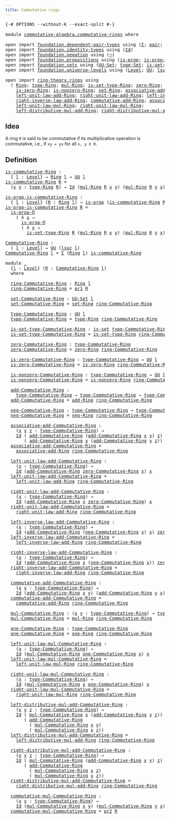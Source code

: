 ```yaml
---
title: Commutative rings
---
```


<pre class="Agda"><a id="43" class="Symbol">{-#</a> <a id="47" class="Keyword">OPTIONS</a> <a id="55" class="Pragma">--without-K</a> <a id="67" class="Pragma">--exact-split</a> <a id="81" class="Symbol">#-}</a>

<a id="86" class="Keyword">module</a> <a id="93" href="commutative-algebra.commutative-rings.html" class="Module">commutative-algebra.commutative-rings</a> <a id="131" class="Keyword">where</a>

<a id="138" class="Keyword">open</a> <a id="143" class="Keyword">import</a> <a id="150" href="foundation.dependent-pair-types.html" class="Module">foundation.dependent-pair-types</a> <a id="182" class="Keyword">using</a> <a id="188" class="Symbol">(</a><a id="189" href="foundation-core.dependent-pair-types.html#502" class="Record">Σ</a><a id="190" class="Symbol">;</a> <a id="192" href="foundation-core.dependent-pair-types.html#575" class="InductiveConstructor">pair</a><a id="196" class="Symbol">;</a> <a id="198" href="foundation-core.dependent-pair-types.html#592" class="Field">pr1</a><a id="201" class="Symbol">;</a> <a id="203" href="foundation-core.dependent-pair-types.html#604" class="Field">pr2</a><a id="206" class="Symbol">)</a>
<a id="208" class="Keyword">open</a> <a id="213" class="Keyword">import</a> <a id="220" href="foundation.identity-types.html" class="Module">foundation.identity-types</a> <a id="246" class="Keyword">using</a> <a id="252" class="Symbol">(</a><a id="253" href="foundation-core.identity-types.html#641" class="Datatype">Id</a><a id="255" class="Symbol">)</a>
<a id="257" class="Keyword">open</a> <a id="262" class="Keyword">import</a> <a id="269" href="foundation.negation.html" class="Module">foundation.negation</a> <a id="289" class="Keyword">using</a> <a id="295" class="Symbol">(</a><a id="296" href="foundation-core.negation.html#452" class="Function">¬</a><a id="297" class="Symbol">)</a>
<a id="299" class="Keyword">open</a> <a id="304" class="Keyword">import</a> <a id="311" href="foundation.propositions.html" class="Module">foundation.propositions</a> <a id="335" class="Keyword">using</a> <a id="341" class="Symbol">(</a><a id="342" href="foundation-core.propositions.html#1295" class="Function">is-prop</a><a id="349" class="Symbol">;</a> <a id="351" href="foundation-core.propositions.html#6147" class="Function">is-prop-Π</a><a id="360" class="Symbol">)</a>
<a id="362" class="Keyword">open</a> <a id="367" class="Keyword">import</a> <a id="374" href="foundation.sets.html" class="Module">foundation.sets</a> <a id="390" class="Keyword">using</a> <a id="396" class="Symbol">(</a><a id="397" href="foundation-core.sets.html#1177" class="Function">UU-Set</a><a id="403" class="Symbol">;</a> <a id="405" href="foundation-core.sets.html#1291" class="Function">type-Set</a><a id="413" class="Symbol">;</a> <a id="415" href="foundation-core.sets.html#1099" class="Function">is-set</a><a id="421" class="Symbol">;</a> <a id="423" href="foundation-core.sets.html#1342" class="Function">is-set-type-Set</a><a id="438" class="Symbol">)</a>
<a id="440" class="Keyword">open</a> <a id="445" class="Keyword">import</a> <a id="452" href="foundation.universe-levels.html" class="Module">foundation.universe-levels</a> <a id="479" class="Keyword">using</a> <a id="485" class="Symbol">(</a><a id="486" href="Agda.Primitive.html#597" class="Postulate">Level</a><a id="491" class="Symbol">;</a> <a id="493" href="foundation-core.universe-levels.html#222" class="Primitive">UU</a><a id="495" class="Symbol">;</a> <a id="497" href="Agda.Primitive.html#780" class="Primitive">lsuc</a><a id="501" class="Symbol">)</a>

<a id="504" class="Keyword">open</a> <a id="509" class="Keyword">import</a> <a id="516" href="ring-theory.rings.html" class="Module">ring-theory.rings</a> <a id="534" class="Keyword">using</a>
  <a id="542" class="Symbol">(</a> <a id="544" href="ring-theory.rings.html#2551" class="Function">Ring</a><a id="548" class="Symbol">;</a> <a id="550" href="ring-theory.rings.html#2808" class="Function">type-Ring</a><a id="559" class="Symbol">;</a> <a id="561" href="ring-theory.rings.html#6590" class="Function">mul-Ring</a><a id="569" class="Symbol">;</a> <a id="571" href="ring-theory.rings.html#2858" class="Function">is-set-type-Ring</a><a id="587" class="Symbol">;</a> <a id="589" href="ring-theory.rings.html#5170" class="Function">zero-Ring</a><a id="598" class="Symbol">;</a> <a id="600" href="ring-theory.rings.html#3153" class="Function">add-Ring</a><a id="608" class="Symbol">;</a> <a id="610" href="ring-theory.rings.html#5990" class="Function">neg-Ring</a><a id="618" class="Symbol">;</a>
    <a id="624" href="ring-theory.rings.html#5231" class="Function">is-zero-Ring</a><a id="636" class="Symbol">;</a> <a id="638" href="ring-theory.rings.html#5302" class="Function">is-nonzero-Ring</a><a id="653" class="Symbol">;</a> <a id="655" href="ring-theory.rings.html#2757" class="Function">set-Ring</a><a id="663" class="Symbol">;</a> <a id="665" href="ring-theory.rings.html#3474" class="Function">associative-add-Ring</a><a id="685" class="Symbol">;</a>
    <a id="691" href="ring-theory.rings.html#5487" class="Function">left-unit-law-add-Ring</a><a id="713" class="Symbol">;</a> <a id="715" href="ring-theory.rings.html#5625" class="Function">right-unit-law-add-Ring</a><a id="738" class="Symbol">;</a> <a id="740" href="ring-theory.rings.html#6062" class="Function">left-inverse-law-add-Ring</a><a id="765" class="Symbol">;</a>
    <a id="771" href="ring-theory.rings.html#6228" class="Function">right-inverse-law-add-Ring</a><a id="797" class="Symbol">;</a> <a id="799" href="ring-theory.rings.html#3873" class="Function">commutative-add-Ring</a><a id="819" class="Symbol">;</a> <a id="821" href="ring-theory.rings.html#6931" class="Function">associative-mul-Ring</a><a id="841" class="Symbol">;</a>
    <a id="847" href="ring-theory.rings.html#8096" class="Function">left-unit-law-mul-Ring</a><a id="869" class="Symbol">;</a> <a id="871" href="ring-theory.rings.html#8252" class="Function">right-unit-law-mul-Ring</a><a id="894" class="Symbol">;</a>
    <a id="900" href="ring-theory.rings.html#7263" class="Function">left-distributive-mul-add-Ring</a><a id="930" class="Symbol">;</a> <a id="932" href="ring-theory.rings.html#7470" class="Function">right-distributive-mul-add-Ring</a><a id="963" class="Symbol">;</a> <a id="965" href="ring-theory.rings.html#8018" class="Function">one-Ring</a><a id="973" class="Symbol">)</a>
</pre>
## Idea

A ring `R` is said to be commutative if its multiplicative operation is commutative, i.e., if `xy = yx` for all `x, y ∈ R`.

## Definition

<pre class="Agda"><a id="is-commutative-Ring"></a><a id="1137" href="commutative-algebra.commutative-rings.html#1137" class="Function">is-commutative-Ring</a> <a id="1157" class="Symbol">:</a>
  <a id="1161" class="Symbol">{</a> <a id="1163" href="commutative-algebra.commutative-rings.html#1163" class="Bound">l</a> <a id="1165" class="Symbol">:</a> <a id="1167" href="Agda.Primitive.html#597" class="Postulate">Level</a><a id="1172" class="Symbol">}</a> <a id="1174" class="Symbol">→</a> <a id="1176" href="ring-theory.rings.html#2551" class="Function">Ring</a> <a id="1181" href="commutative-algebra.commutative-rings.html#1163" class="Bound">l</a> <a id="1183" class="Symbol">→</a> <a id="1185" href="foundation-core.universe-levels.html#222" class="Primitive">UU</a> <a id="1188" href="commutative-algebra.commutative-rings.html#1163" class="Bound">l</a>
<a id="1190" href="commutative-algebra.commutative-rings.html#1137" class="Function">is-commutative-Ring</a> <a id="1210" href="commutative-algebra.commutative-rings.html#1210" class="Bound">R</a> <a id="1212" class="Symbol">=</a>
  <a id="1216" class="Symbol">(</a><a id="1217" href="commutative-algebra.commutative-rings.html#1217" class="Bound">x</a> <a id="1219" href="commutative-algebra.commutative-rings.html#1219" class="Bound">y</a> <a id="1221" class="Symbol">:</a> <a id="1223" href="ring-theory.rings.html#2808" class="Function">type-Ring</a> <a id="1233" href="commutative-algebra.commutative-rings.html#1210" class="Bound">R</a><a id="1234" class="Symbol">)</a> <a id="1236" class="Symbol">→</a> <a id="1238" href="foundation-core.identity-types.html#641" class="Datatype">Id</a> <a id="1241" class="Symbol">(</a><a id="1242" href="ring-theory.rings.html#6590" class="Function">mul-Ring</a> <a id="1251" href="commutative-algebra.commutative-rings.html#1210" class="Bound">R</a> <a id="1253" href="commutative-algebra.commutative-rings.html#1217" class="Bound">x</a> <a id="1255" href="commutative-algebra.commutative-rings.html#1219" class="Bound">y</a><a id="1256" class="Symbol">)</a> <a id="1258" class="Symbol">(</a><a id="1259" href="ring-theory.rings.html#6590" class="Function">mul-Ring</a> <a id="1268" href="commutative-algebra.commutative-rings.html#1210" class="Bound">R</a> <a id="1270" href="commutative-algebra.commutative-rings.html#1219" class="Bound">y</a> <a id="1272" href="commutative-algebra.commutative-rings.html#1217" class="Bound">x</a><a id="1273" class="Symbol">)</a>

<a id="is-prop-is-commutative-Ring"></a><a id="1276" href="commutative-algebra.commutative-rings.html#1276" class="Function">is-prop-is-commutative-Ring</a> <a id="1304" class="Symbol">:</a>
  <a id="1308" class="Symbol">{</a> <a id="1310" href="commutative-algebra.commutative-rings.html#1310" class="Bound">l</a> <a id="1312" class="Symbol">:</a> <a id="1314" href="Agda.Primitive.html#597" class="Postulate">Level</a><a id="1319" class="Symbol">}</a> <a id="1321" class="Symbol">(</a><a id="1322" href="commutative-algebra.commutative-rings.html#1322" class="Bound">R</a> <a id="1324" class="Symbol">:</a> <a id="1326" href="ring-theory.rings.html#2551" class="Function">Ring</a> <a id="1331" href="commutative-algebra.commutative-rings.html#1310" class="Bound">l</a><a id="1332" class="Symbol">)</a> <a id="1334" class="Symbol">→</a> <a id="1336" href="foundation-core.propositions.html#1295" class="Function">is-prop</a> <a id="1344" class="Symbol">(</a><a id="1345" href="commutative-algebra.commutative-rings.html#1137" class="Function">is-commutative-Ring</a> <a id="1365" href="commutative-algebra.commutative-rings.html#1322" class="Bound">R</a><a id="1366" class="Symbol">)</a>
<a id="1368" href="commutative-algebra.commutative-rings.html#1276" class="Function">is-prop-is-commutative-Ring</a> <a id="1396" href="commutative-algebra.commutative-rings.html#1396" class="Bound">R</a> <a id="1398" class="Symbol">=</a>
  <a id="1402" href="foundation-core.propositions.html#6147" class="Function">is-prop-Π</a>
    <a id="1416" class="Symbol">(</a> <a id="1418" class="Symbol">λ</a> <a id="1420" href="commutative-algebra.commutative-rings.html#1420" class="Bound">x</a> <a id="1422" class="Symbol">→</a>
      <a id="1430" href="foundation-core.propositions.html#6147" class="Function">is-prop-Π</a>
      <a id="1446" class="Symbol">(</a> <a id="1448" class="Symbol">λ</a> <a id="1450" href="commutative-algebra.commutative-rings.html#1450" class="Bound">y</a> <a id="1452" class="Symbol">→</a>
        <a id="1462" href="ring-theory.rings.html#2858" class="Function">is-set-type-Ring</a> <a id="1479" href="commutative-algebra.commutative-rings.html#1396" class="Bound">R</a> <a id="1481" class="Symbol">(</a><a id="1482" href="ring-theory.rings.html#6590" class="Function">mul-Ring</a> <a id="1491" href="commutative-algebra.commutative-rings.html#1396" class="Bound">R</a> <a id="1493" href="commutative-algebra.commutative-rings.html#1420" class="Bound">x</a> <a id="1495" href="commutative-algebra.commutative-rings.html#1450" class="Bound">y</a><a id="1496" class="Symbol">)</a> <a id="1498" class="Symbol">(</a><a id="1499" href="ring-theory.rings.html#6590" class="Function">mul-Ring</a> <a id="1508" href="commutative-algebra.commutative-rings.html#1396" class="Bound">R</a> <a id="1510" href="commutative-algebra.commutative-rings.html#1450" class="Bound">y</a> <a id="1512" href="commutative-algebra.commutative-rings.html#1420" class="Bound">x</a><a id="1513" class="Symbol">)))</a>

<a id="Commutative-Ring"></a><a id="1518" href="commutative-algebra.commutative-rings.html#1518" class="Function">Commutative-Ring</a> <a id="1535" class="Symbol">:</a>
  <a id="1539" class="Symbol">(</a> <a id="1541" href="commutative-algebra.commutative-rings.html#1541" class="Bound">l</a> <a id="1543" class="Symbol">:</a> <a id="1545" href="Agda.Primitive.html#597" class="Postulate">Level</a><a id="1550" class="Symbol">)</a> <a id="1552" class="Symbol">→</a> <a id="1554" href="foundation-core.universe-levels.html#222" class="Primitive">UU</a> <a id="1557" class="Symbol">(</a><a id="1558" href="Agda.Primitive.html#780" class="Primitive">lsuc</a> <a id="1563" href="commutative-algebra.commutative-rings.html#1541" class="Bound">l</a><a id="1564" class="Symbol">)</a>
<a id="1566" href="commutative-algebra.commutative-rings.html#1518" class="Function">Commutative-Ring</a> <a id="1583" href="commutative-algebra.commutative-rings.html#1583" class="Bound">l</a> <a id="1585" class="Symbol">=</a> <a id="1587" href="foundation-core.dependent-pair-types.html#502" class="Record">Σ</a> <a id="1589" class="Symbol">(</a><a id="1590" href="ring-theory.rings.html#2551" class="Function">Ring</a> <a id="1595" href="commutative-algebra.commutative-rings.html#1583" class="Bound">l</a><a id="1596" class="Symbol">)</a> <a id="1598" href="commutative-algebra.commutative-rings.html#1137" class="Function">is-commutative-Ring</a>

<a id="1619" class="Keyword">module</a> <a id="1626" href="commutative-algebra.commutative-rings.html#1626" class="Module">_</a>
  <a id="1630" class="Symbol">{</a><a id="1631" href="commutative-algebra.commutative-rings.html#1631" class="Bound">l</a> <a id="1633" class="Symbol">:</a> <a id="1635" href="Agda.Primitive.html#597" class="Postulate">Level</a><a id="1640" class="Symbol">}</a> <a id="1642" class="Symbol">(</a><a id="1643" href="commutative-algebra.commutative-rings.html#1643" class="Bound">R</a> <a id="1645" class="Symbol">:</a> <a id="1647" href="commutative-algebra.commutative-rings.html#1518" class="Function">Commutative-Ring</a> <a id="1664" href="commutative-algebra.commutative-rings.html#1631" class="Bound">l</a><a id="1665" class="Symbol">)</a>
  <a id="1669" class="Keyword">where</a>
  
  <a id="1680" href="commutative-algebra.commutative-rings.html#1680" class="Function">ring-Commutative-Ring</a> <a id="1702" class="Symbol">:</a> <a id="1704" href="ring-theory.rings.html#2551" class="Function">Ring</a> <a id="1709" href="commutative-algebra.commutative-rings.html#1631" class="Bound">l</a>
  <a id="1713" href="commutative-algebra.commutative-rings.html#1680" class="Function">ring-Commutative-Ring</a> <a id="1735" class="Symbol">=</a> <a id="1737" href="foundation-core.dependent-pair-types.html#592" class="Field">pr1</a> <a id="1741" href="commutative-algebra.commutative-rings.html#1643" class="Bound">R</a>

  <a id="1746" href="commutative-algebra.commutative-rings.html#1746" class="Function">set-Commutative-Ring</a> <a id="1767" class="Symbol">:</a> <a id="1769" href="foundation-core.sets.html#1177" class="Function">UU-Set</a> <a id="1776" href="commutative-algebra.commutative-rings.html#1631" class="Bound">l</a>
  <a id="1780" href="commutative-algebra.commutative-rings.html#1746" class="Function">set-Commutative-Ring</a> <a id="1801" class="Symbol">=</a> <a id="1803" href="ring-theory.rings.html#2757" class="Function">set-Ring</a> <a id="1812" href="commutative-algebra.commutative-rings.html#1680" class="Function">ring-Commutative-Ring</a>

  <a id="1837" href="commutative-algebra.commutative-rings.html#1837" class="Function">type-Commutative-Ring</a> <a id="1859" class="Symbol">:</a> <a id="1861" href="foundation-core.universe-levels.html#222" class="Primitive">UU</a> <a id="1864" href="commutative-algebra.commutative-rings.html#1631" class="Bound">l</a>
  <a id="1868" href="commutative-algebra.commutative-rings.html#1837" class="Function">type-Commutative-Ring</a> <a id="1890" class="Symbol">=</a> <a id="1892" href="ring-theory.rings.html#2808" class="Function">type-Ring</a> <a id="1902" href="commutative-algebra.commutative-rings.html#1680" class="Function">ring-Commutative-Ring</a>

  <a id="1927" href="commutative-algebra.commutative-rings.html#1927" class="Function">is-set-type-Commutative-Ring</a> <a id="1956" class="Symbol">:</a> <a id="1958" href="foundation-core.sets.html#1099" class="Function">is-set</a> <a id="1965" href="commutative-algebra.commutative-rings.html#1837" class="Function">type-Commutative-Ring</a>
  <a id="1989" href="commutative-algebra.commutative-rings.html#1927" class="Function">is-set-type-Commutative-Ring</a> <a id="2018" class="Symbol">=</a> <a id="2020" href="ring-theory.rings.html#2858" class="Function">is-set-type-Ring</a> <a id="2037" href="commutative-algebra.commutative-rings.html#1680" class="Function">ring-Commutative-Ring</a>

  <a id="2062" href="commutative-algebra.commutative-rings.html#2062" class="Function">zero-Commutative-Ring</a> <a id="2084" class="Symbol">:</a> <a id="2086" href="commutative-algebra.commutative-rings.html#1837" class="Function">type-Commutative-Ring</a>
  <a id="2110" href="commutative-algebra.commutative-rings.html#2062" class="Function">zero-Commutative-Ring</a> <a id="2132" class="Symbol">=</a> <a id="2134" href="ring-theory.rings.html#5170" class="Function">zero-Ring</a> <a id="2144" href="commutative-algebra.commutative-rings.html#1680" class="Function">ring-Commutative-Ring</a>

  <a id="2169" href="commutative-algebra.commutative-rings.html#2169" class="Function">is-zero-Commutative-Ring</a> <a id="2194" class="Symbol">:</a> <a id="2196" href="commutative-algebra.commutative-rings.html#1837" class="Function">type-Commutative-Ring</a> <a id="2218" class="Symbol">→</a> <a id="2220" href="foundation-core.universe-levels.html#222" class="Primitive">UU</a> <a id="2223" href="commutative-algebra.commutative-rings.html#1631" class="Bound">l</a>
  <a id="2227" href="commutative-algebra.commutative-rings.html#2169" class="Function">is-zero-Commutative-Ring</a> <a id="2252" class="Symbol">=</a> <a id="2254" href="ring-theory.rings.html#5231" class="Function">is-zero-Ring</a> <a id="2267" href="commutative-algebra.commutative-rings.html#1680" class="Function">ring-Commutative-Ring</a>

  <a id="2292" href="commutative-algebra.commutative-rings.html#2292" class="Function">is-nonzero-Commutative-Ring</a> <a id="2320" class="Symbol">:</a> <a id="2322" href="commutative-algebra.commutative-rings.html#1837" class="Function">type-Commutative-Ring</a> <a id="2344" class="Symbol">→</a> <a id="2346" href="foundation-core.universe-levels.html#222" class="Primitive">UU</a> <a id="2349" href="commutative-algebra.commutative-rings.html#1631" class="Bound">l</a>
  <a id="2353" href="commutative-algebra.commutative-rings.html#2292" class="Function">is-nonzero-Commutative-Ring</a> <a id="2381" class="Symbol">=</a> <a id="2383" href="ring-theory.rings.html#5302" class="Function">is-nonzero-Ring</a> <a id="2399" href="commutative-algebra.commutative-rings.html#1680" class="Function">ring-Commutative-Ring</a>

  <a id="2424" href="commutative-algebra.commutative-rings.html#2424" class="Function">add-Commutative-Ring</a> <a id="2445" class="Symbol">:</a>
    <a id="2451" href="commutative-algebra.commutative-rings.html#1837" class="Function">type-Commutative-Ring</a> <a id="2473" class="Symbol">→</a> <a id="2475" href="commutative-algebra.commutative-rings.html#1837" class="Function">type-Commutative-Ring</a> <a id="2497" class="Symbol">→</a> <a id="2499" href="commutative-algebra.commutative-rings.html#1837" class="Function">type-Commutative-Ring</a>
  <a id="2523" href="commutative-algebra.commutative-rings.html#2424" class="Function">add-Commutative-Ring</a> <a id="2544" class="Symbol">=</a> <a id="2546" href="ring-theory.rings.html#3153" class="Function">add-Ring</a> <a id="2555" href="commutative-algebra.commutative-rings.html#1680" class="Function">ring-Commutative-Ring</a>

  <a id="2580" href="commutative-algebra.commutative-rings.html#2580" class="Function">neg-Commutative-Ring</a> <a id="2601" class="Symbol">:</a> <a id="2603" href="commutative-algebra.commutative-rings.html#1837" class="Function">type-Commutative-Ring</a> <a id="2625" class="Symbol">→</a> <a id="2627" href="commutative-algebra.commutative-rings.html#1837" class="Function">type-Commutative-Ring</a>
  <a id="2651" href="commutative-algebra.commutative-rings.html#2580" class="Function">neg-Commutative-Ring</a> <a id="2672" class="Symbol">=</a> <a id="2674" href="ring-theory.rings.html#5990" class="Function">neg-Ring</a> <a id="2683" href="commutative-algebra.commutative-rings.html#1680" class="Function">ring-Commutative-Ring</a>

  <a id="2708" href="commutative-algebra.commutative-rings.html#2708" class="Function">associative-add-Commutative-Ring</a> <a id="2741" class="Symbol">:</a>
    <a id="2747" class="Symbol">(</a><a id="2748" href="commutative-algebra.commutative-rings.html#2748" class="Bound">x</a> <a id="2750" href="commutative-algebra.commutative-rings.html#2750" class="Bound">y</a> <a id="2752" href="commutative-algebra.commutative-rings.html#2752" class="Bound">z</a> <a id="2754" class="Symbol">:</a> <a id="2756" href="commutative-algebra.commutative-rings.html#1837" class="Function">type-Commutative-Ring</a><a id="2777" class="Symbol">)</a> <a id="2779" class="Symbol">→</a>
    <a id="2785" href="foundation-core.identity-types.html#641" class="Datatype">Id</a> <a id="2788" class="Symbol">(</a> <a id="2790" href="commutative-algebra.commutative-rings.html#2424" class="Function">add-Commutative-Ring</a> <a id="2811" class="Symbol">(</a><a id="2812" href="commutative-algebra.commutative-rings.html#2424" class="Function">add-Commutative-Ring</a> <a id="2833" href="commutative-algebra.commutative-rings.html#2748" class="Bound">x</a> <a id="2835" href="commutative-algebra.commutative-rings.html#2750" class="Bound">y</a><a id="2836" class="Symbol">)</a> <a id="2838" href="commutative-algebra.commutative-rings.html#2752" class="Bound">z</a><a id="2839" class="Symbol">)</a>
       <a id="2848" class="Symbol">(</a> <a id="2850" href="commutative-algebra.commutative-rings.html#2424" class="Function">add-Commutative-Ring</a> <a id="2871" href="commutative-algebra.commutative-rings.html#2748" class="Bound">x</a> <a id="2873" class="Symbol">(</a><a id="2874" href="commutative-algebra.commutative-rings.html#2424" class="Function">add-Commutative-Ring</a> <a id="2895" href="commutative-algebra.commutative-rings.html#2750" class="Bound">y</a> <a id="2897" href="commutative-algebra.commutative-rings.html#2752" class="Bound">z</a><a id="2898" class="Symbol">))</a>
  <a id="2903" href="commutative-algebra.commutative-rings.html#2708" class="Function">associative-add-Commutative-Ring</a> <a id="2936" class="Symbol">=</a>
    <a id="2942" href="ring-theory.rings.html#3474" class="Function">associative-add-Ring</a> <a id="2963" href="commutative-algebra.commutative-rings.html#1680" class="Function">ring-Commutative-Ring</a>

  <a id="2988" href="commutative-algebra.commutative-rings.html#2988" class="Function">left-unit-law-add-Commutative-Ring</a> <a id="3023" class="Symbol">:</a>
    <a id="3029" class="Symbol">(</a><a id="3030" href="commutative-algebra.commutative-rings.html#3030" class="Bound">x</a> <a id="3032" class="Symbol">:</a> <a id="3034" href="commutative-algebra.commutative-rings.html#1837" class="Function">type-Commutative-Ring</a><a id="3055" class="Symbol">)</a> <a id="3057" class="Symbol">→</a>
    <a id="3063" href="foundation-core.identity-types.html#641" class="Datatype">Id</a> <a id="3066" class="Symbol">(</a><a id="3067" href="commutative-algebra.commutative-rings.html#2424" class="Function">add-Commutative-Ring</a> <a id="3088" href="commutative-algebra.commutative-rings.html#2062" class="Function">zero-Commutative-Ring</a> <a id="3110" href="commutative-algebra.commutative-rings.html#3030" class="Bound">x</a><a id="3111" class="Symbol">)</a> <a id="3113" href="commutative-algebra.commutative-rings.html#3030" class="Bound">x</a>
  <a id="3117" href="commutative-algebra.commutative-rings.html#2988" class="Function">left-unit-law-add-Commutative-Ring</a> <a id="3152" class="Symbol">=</a>
    <a id="3158" href="ring-theory.rings.html#5487" class="Function">left-unit-law-add-Ring</a> <a id="3181" href="commutative-algebra.commutative-rings.html#1680" class="Function">ring-Commutative-Ring</a>

  <a id="3206" href="commutative-algebra.commutative-rings.html#3206" class="Function">right-unit-law-add-Commutative-Ring</a> <a id="3242" class="Symbol">:</a>
    <a id="3248" class="Symbol">(</a><a id="3249" href="commutative-algebra.commutative-rings.html#3249" class="Bound">x</a> <a id="3251" class="Symbol">:</a> <a id="3253" href="commutative-algebra.commutative-rings.html#1837" class="Function">type-Commutative-Ring</a><a id="3274" class="Symbol">)</a> <a id="3276" class="Symbol">→</a>
    <a id="3282" href="foundation-core.identity-types.html#641" class="Datatype">Id</a> <a id="3285" class="Symbol">(</a><a id="3286" href="commutative-algebra.commutative-rings.html#2424" class="Function">add-Commutative-Ring</a> <a id="3307" href="commutative-algebra.commutative-rings.html#3249" class="Bound">x</a> <a id="3309" href="commutative-algebra.commutative-rings.html#2062" class="Function">zero-Commutative-Ring</a><a id="3330" class="Symbol">)</a> <a id="3332" href="commutative-algebra.commutative-rings.html#3249" class="Bound">x</a>
  <a id="3336" href="commutative-algebra.commutative-rings.html#3206" class="Function">right-unit-law-add-Commutative-Ring</a> <a id="3372" class="Symbol">=</a>
    <a id="3378" href="ring-theory.rings.html#5625" class="Function">right-unit-law-add-Ring</a> <a id="3402" href="commutative-algebra.commutative-rings.html#1680" class="Function">ring-Commutative-Ring</a>

  <a id="3427" href="commutative-algebra.commutative-rings.html#3427" class="Function">left-inverse-law-add-Commutative-Ring</a> <a id="3465" class="Symbol">:</a>
    <a id="3471" class="Symbol">(</a><a id="3472" href="commutative-algebra.commutative-rings.html#3472" class="Bound">x</a> <a id="3474" class="Symbol">:</a> <a id="3476" href="commutative-algebra.commutative-rings.html#1837" class="Function">type-Commutative-Ring</a><a id="3497" class="Symbol">)</a> <a id="3499" class="Symbol">→</a>
    <a id="3505" href="foundation-core.identity-types.html#641" class="Datatype">Id</a> <a id="3508" class="Symbol">(</a><a id="3509" href="commutative-algebra.commutative-rings.html#2424" class="Function">add-Commutative-Ring</a> <a id="3530" class="Symbol">(</a><a id="3531" href="commutative-algebra.commutative-rings.html#2580" class="Function">neg-Commutative-Ring</a> <a id="3552" href="commutative-algebra.commutative-rings.html#3472" class="Bound">x</a><a id="3553" class="Symbol">)</a> <a id="3555" href="commutative-algebra.commutative-rings.html#3472" class="Bound">x</a><a id="3556" class="Symbol">)</a> <a id="3558" href="commutative-algebra.commutative-rings.html#2062" class="Function">zero-Commutative-Ring</a>
  <a id="3582" href="commutative-algebra.commutative-rings.html#3427" class="Function">left-inverse-law-add-Commutative-Ring</a> <a id="3620" class="Symbol">=</a>
    <a id="3626" href="ring-theory.rings.html#6062" class="Function">left-inverse-law-add-Ring</a> <a id="3652" href="commutative-algebra.commutative-rings.html#1680" class="Function">ring-Commutative-Ring</a>

  <a id="3677" href="commutative-algebra.commutative-rings.html#3677" class="Function">right-inverse-law-add-Commutative-Ring</a> <a id="3716" class="Symbol">:</a>
    <a id="3722" class="Symbol">(</a><a id="3723" href="commutative-algebra.commutative-rings.html#3723" class="Bound">x</a> <a id="3725" class="Symbol">:</a> <a id="3727" href="commutative-algebra.commutative-rings.html#1837" class="Function">type-Commutative-Ring</a><a id="3748" class="Symbol">)</a> <a id="3750" class="Symbol">→</a>
    <a id="3756" href="foundation-core.identity-types.html#641" class="Datatype">Id</a> <a id="3759" class="Symbol">(</a><a id="3760" href="commutative-algebra.commutative-rings.html#2424" class="Function">add-Commutative-Ring</a> <a id="3781" href="commutative-algebra.commutative-rings.html#3723" class="Bound">x</a> <a id="3783" class="Symbol">(</a><a id="3784" href="commutative-algebra.commutative-rings.html#2580" class="Function">neg-Commutative-Ring</a> <a id="3805" href="commutative-algebra.commutative-rings.html#3723" class="Bound">x</a><a id="3806" class="Symbol">))</a> <a id="3809" href="commutative-algebra.commutative-rings.html#2062" class="Function">zero-Commutative-Ring</a>
  <a id="3833" href="commutative-algebra.commutative-rings.html#3677" class="Function">right-inverse-law-add-Commutative-Ring</a> <a id="3872" class="Symbol">=</a>
    <a id="3878" href="ring-theory.rings.html#6228" class="Function">right-inverse-law-add-Ring</a> <a id="3905" href="commutative-algebra.commutative-rings.html#1680" class="Function">ring-Commutative-Ring</a>

  <a id="3930" href="commutative-algebra.commutative-rings.html#3930" class="Function">commutative-add-Commutative-Ring</a> <a id="3963" class="Symbol">:</a>
    <a id="3969" class="Symbol">(</a><a id="3970" href="commutative-algebra.commutative-rings.html#3970" class="Bound">x</a> <a id="3972" href="commutative-algebra.commutative-rings.html#3972" class="Bound">y</a> <a id="3974" class="Symbol">:</a> <a id="3976" href="commutative-algebra.commutative-rings.html#1837" class="Function">type-Commutative-Ring</a><a id="3997" class="Symbol">)</a> <a id="3999" class="Symbol">→</a>
    <a id="4005" href="foundation-core.identity-types.html#641" class="Datatype">Id</a> <a id="4008" class="Symbol">(</a><a id="4009" href="commutative-algebra.commutative-rings.html#2424" class="Function">add-Commutative-Ring</a> <a id="4030" href="commutative-algebra.commutative-rings.html#3970" class="Bound">x</a> <a id="4032" href="commutative-algebra.commutative-rings.html#3972" class="Bound">y</a><a id="4033" class="Symbol">)</a> <a id="4035" class="Symbol">(</a><a id="4036" href="commutative-algebra.commutative-rings.html#2424" class="Function">add-Commutative-Ring</a> <a id="4057" href="commutative-algebra.commutative-rings.html#3972" class="Bound">y</a> <a id="4059" href="commutative-algebra.commutative-rings.html#3970" class="Bound">x</a><a id="4060" class="Symbol">)</a>
  <a id="4064" href="commutative-algebra.commutative-rings.html#3930" class="Function">commutative-add-Commutative-Ring</a> <a id="4097" class="Symbol">=</a>
    <a id="4103" href="ring-theory.rings.html#3873" class="Function">commutative-add-Ring</a> <a id="4124" href="commutative-algebra.commutative-rings.html#1680" class="Function">ring-Commutative-Ring</a>

  <a id="4149" href="commutative-algebra.commutative-rings.html#4149" class="Function">mul-Commutative-Ring</a> <a id="4170" class="Symbol">:</a> <a id="4172" class="Symbol">(</a><a id="4173" href="commutative-algebra.commutative-rings.html#4173" class="Bound">x</a> <a id="4175" href="commutative-algebra.commutative-rings.html#4175" class="Bound">y</a> <a id="4177" class="Symbol">:</a> <a id="4179" href="commutative-algebra.commutative-rings.html#1837" class="Function">type-Commutative-Ring</a><a id="4200" class="Symbol">)</a> <a id="4202" class="Symbol">→</a> <a id="4204" href="commutative-algebra.commutative-rings.html#1837" class="Function">type-Commutative-Ring</a>
  <a id="4228" href="commutative-algebra.commutative-rings.html#4149" class="Function">mul-Commutative-Ring</a> <a id="4249" class="Symbol">=</a> <a id="4251" href="ring-theory.rings.html#6590" class="Function">mul-Ring</a> <a id="4260" href="commutative-algebra.commutative-rings.html#1680" class="Function">ring-Commutative-Ring</a>

  <a id="4285" href="commutative-algebra.commutative-rings.html#4285" class="Function">one-Commutative-Ring</a> <a id="4306" class="Symbol">:</a> <a id="4308" href="commutative-algebra.commutative-rings.html#1837" class="Function">type-Commutative-Ring</a>
  <a id="4332" href="commutative-algebra.commutative-rings.html#4285" class="Function">one-Commutative-Ring</a> <a id="4353" class="Symbol">=</a> <a id="4355" href="ring-theory.rings.html#8018" class="Function">one-Ring</a> <a id="4364" href="commutative-algebra.commutative-rings.html#1680" class="Function">ring-Commutative-Ring</a>

  <a id="4389" href="commutative-algebra.commutative-rings.html#4389" class="Function">left-unit-law-mul-Commutative-Ring</a> <a id="4424" class="Symbol">:</a>
    <a id="4430" class="Symbol">(</a><a id="4431" href="commutative-algebra.commutative-rings.html#4431" class="Bound">x</a> <a id="4433" class="Symbol">:</a> <a id="4435" href="commutative-algebra.commutative-rings.html#1837" class="Function">type-Commutative-Ring</a><a id="4456" class="Symbol">)</a> <a id="4458" class="Symbol">→</a>
    <a id="4464" href="foundation-core.identity-types.html#641" class="Datatype">Id</a> <a id="4467" class="Symbol">(</a><a id="4468" href="commutative-algebra.commutative-rings.html#4149" class="Function">mul-Commutative-Ring</a> <a id="4489" href="commutative-algebra.commutative-rings.html#4285" class="Function">one-Commutative-Ring</a> <a id="4510" href="commutative-algebra.commutative-rings.html#4431" class="Bound">x</a><a id="4511" class="Symbol">)</a> <a id="4513" href="commutative-algebra.commutative-rings.html#4431" class="Bound">x</a>
  <a id="4517" href="commutative-algebra.commutative-rings.html#4389" class="Function">left-unit-law-mul-Commutative-Ring</a> <a id="4552" class="Symbol">=</a>
    <a id="4558" href="ring-theory.rings.html#8096" class="Function">left-unit-law-mul-Ring</a> <a id="4581" href="commutative-algebra.commutative-rings.html#1680" class="Function">ring-Commutative-Ring</a>

  <a id="4606" href="commutative-algebra.commutative-rings.html#4606" class="Function">right-unit-law-mul-Commutative-Ring</a> <a id="4642" class="Symbol">:</a>
    <a id="4648" class="Symbol">(</a><a id="4649" href="commutative-algebra.commutative-rings.html#4649" class="Bound">x</a> <a id="4651" class="Symbol">:</a> <a id="4653" href="commutative-algebra.commutative-rings.html#1837" class="Function">type-Commutative-Ring</a><a id="4674" class="Symbol">)</a> <a id="4676" class="Symbol">→</a>
    <a id="4682" href="foundation-core.identity-types.html#641" class="Datatype">Id</a> <a id="4685" class="Symbol">(</a><a id="4686" href="commutative-algebra.commutative-rings.html#4149" class="Function">mul-Commutative-Ring</a> <a id="4707" href="commutative-algebra.commutative-rings.html#4649" class="Bound">x</a> <a id="4709" href="commutative-algebra.commutative-rings.html#4285" class="Function">one-Commutative-Ring</a><a id="4729" class="Symbol">)</a> <a id="4731" href="commutative-algebra.commutative-rings.html#4649" class="Bound">x</a>
  <a id="4735" href="commutative-algebra.commutative-rings.html#4606" class="Function">right-unit-law-mul-Commutative-Ring</a> <a id="4771" class="Symbol">=</a>
    <a id="4777" href="ring-theory.rings.html#8252" class="Function">right-unit-law-mul-Ring</a> <a id="4801" href="commutative-algebra.commutative-rings.html#1680" class="Function">ring-Commutative-Ring</a>

  <a id="4826" href="commutative-algebra.commutative-rings.html#4826" class="Function">left-distributive-mul-add-Commutative-Ring</a> <a id="4869" class="Symbol">:</a>
    <a id="4875" class="Symbol">(</a><a id="4876" href="commutative-algebra.commutative-rings.html#4876" class="Bound">x</a> <a id="4878" href="commutative-algebra.commutative-rings.html#4878" class="Bound">y</a> <a id="4880" href="commutative-algebra.commutative-rings.html#4880" class="Bound">z</a> <a id="4882" class="Symbol">:</a> <a id="4884" href="commutative-algebra.commutative-rings.html#1837" class="Function">type-Commutative-Ring</a><a id="4905" class="Symbol">)</a> <a id="4907" class="Symbol">→</a>
    <a id="4913" href="foundation-core.identity-types.html#641" class="Datatype">Id</a> <a id="4916" class="Symbol">(</a> <a id="4918" href="commutative-algebra.commutative-rings.html#4149" class="Function">mul-Commutative-Ring</a> <a id="4939" href="commutative-algebra.commutative-rings.html#4876" class="Bound">x</a> <a id="4941" class="Symbol">(</a><a id="4942" href="commutative-algebra.commutative-rings.html#2424" class="Function">add-Commutative-Ring</a> <a id="4963" href="commutative-algebra.commutative-rings.html#4878" class="Bound">y</a> <a id="4965" href="commutative-algebra.commutative-rings.html#4880" class="Bound">z</a><a id="4966" class="Symbol">))</a>
       <a id="4976" class="Symbol">(</a> <a id="4978" href="commutative-algebra.commutative-rings.html#2424" class="Function">add-Commutative-Ring</a>
         <a id="5008" class="Symbol">(</a> <a id="5010" href="commutative-algebra.commutative-rings.html#4149" class="Function">mul-Commutative-Ring</a> <a id="5031" href="commutative-algebra.commutative-rings.html#4876" class="Bound">x</a> <a id="5033" href="commutative-algebra.commutative-rings.html#4878" class="Bound">y</a><a id="5034" class="Symbol">)</a>
         <a id="5045" class="Symbol">(</a> <a id="5047" href="commutative-algebra.commutative-rings.html#4149" class="Function">mul-Commutative-Ring</a> <a id="5068" href="commutative-algebra.commutative-rings.html#4876" class="Bound">x</a> <a id="5070" href="commutative-algebra.commutative-rings.html#4880" class="Bound">z</a><a id="5071" class="Symbol">))</a>
  <a id="5076" href="commutative-algebra.commutative-rings.html#4826" class="Function">left-distributive-mul-add-Commutative-Ring</a> <a id="5119" class="Symbol">=</a>
    <a id="5125" href="ring-theory.rings.html#7263" class="Function">left-distributive-mul-add-Ring</a> <a id="5156" href="commutative-algebra.commutative-rings.html#1680" class="Function">ring-Commutative-Ring</a>

  <a id="5181" href="commutative-algebra.commutative-rings.html#5181" class="Function">right-distributive-mul-add-Commutative-Ring</a> <a id="5225" class="Symbol">:</a>
    <a id="5231" class="Symbol">(</a><a id="5232" href="commutative-algebra.commutative-rings.html#5232" class="Bound">x</a> <a id="5234" href="commutative-algebra.commutative-rings.html#5234" class="Bound">y</a> <a id="5236" href="commutative-algebra.commutative-rings.html#5236" class="Bound">z</a> <a id="5238" class="Symbol">:</a> <a id="5240" href="commutative-algebra.commutative-rings.html#1837" class="Function">type-Commutative-Ring</a><a id="5261" class="Symbol">)</a> <a id="5263" class="Symbol">→</a>
    <a id="5269" href="foundation-core.identity-types.html#641" class="Datatype">Id</a> <a id="5272" class="Symbol">(</a> <a id="5274" href="commutative-algebra.commutative-rings.html#4149" class="Function">mul-Commutative-Ring</a> <a id="5295" class="Symbol">(</a><a id="5296" href="commutative-algebra.commutative-rings.html#2424" class="Function">add-Commutative-Ring</a> <a id="5317" href="commutative-algebra.commutative-rings.html#5232" class="Bound">x</a> <a id="5319" href="commutative-algebra.commutative-rings.html#5234" class="Bound">y</a><a id="5320" class="Symbol">)</a> <a id="5322" href="commutative-algebra.commutative-rings.html#5236" class="Bound">z</a><a id="5323" class="Symbol">)</a>
       <a id="5332" class="Symbol">(</a> <a id="5334" href="commutative-algebra.commutative-rings.html#2424" class="Function">add-Commutative-Ring</a>
         <a id="5364" class="Symbol">(</a> <a id="5366" href="commutative-algebra.commutative-rings.html#4149" class="Function">mul-Commutative-Ring</a> <a id="5387" href="commutative-algebra.commutative-rings.html#5232" class="Bound">x</a> <a id="5389" href="commutative-algebra.commutative-rings.html#5236" class="Bound">z</a><a id="5390" class="Symbol">)</a>
         <a id="5401" class="Symbol">(</a> <a id="5403" href="commutative-algebra.commutative-rings.html#4149" class="Function">mul-Commutative-Ring</a> <a id="5424" href="commutative-algebra.commutative-rings.html#5234" class="Bound">y</a> <a id="5426" href="commutative-algebra.commutative-rings.html#5236" class="Bound">z</a><a id="5427" class="Symbol">))</a>
  <a id="5432" href="commutative-algebra.commutative-rings.html#5181" class="Function">right-distributive-mul-add-Commutative-Ring</a> <a id="5476" class="Symbol">=</a>
    <a id="5482" href="ring-theory.rings.html#7470" class="Function">right-distributive-mul-add-Ring</a> <a id="5514" href="commutative-algebra.commutative-rings.html#1680" class="Function">ring-Commutative-Ring</a>

  <a id="5539" href="commutative-algebra.commutative-rings.html#5539" class="Function">commutative-mul-Commutative-Ring</a> <a id="5572" class="Symbol">:</a>
    <a id="5578" class="Symbol">(</a><a id="5579" href="commutative-algebra.commutative-rings.html#5579" class="Bound">x</a> <a id="5581" href="commutative-algebra.commutative-rings.html#5581" class="Bound">y</a> <a id="5583" class="Symbol">:</a> <a id="5585" href="commutative-algebra.commutative-rings.html#1837" class="Function">type-Commutative-Ring</a><a id="5606" class="Symbol">)</a> <a id="5608" class="Symbol">→</a>
    <a id="5614" href="foundation-core.identity-types.html#641" class="Datatype">Id</a> <a id="5617" class="Symbol">(</a><a id="5618" href="commutative-algebra.commutative-rings.html#4149" class="Function">mul-Commutative-Ring</a> <a id="5639" href="commutative-algebra.commutative-rings.html#5579" class="Bound">x</a> <a id="5641" href="commutative-algebra.commutative-rings.html#5581" class="Bound">y</a><a id="5642" class="Symbol">)</a> <a id="5644" class="Symbol">(</a><a id="5645" href="commutative-algebra.commutative-rings.html#4149" class="Function">mul-Commutative-Ring</a> <a id="5666" href="commutative-algebra.commutative-rings.html#5581" class="Bound">y</a> <a id="5668" href="commutative-algebra.commutative-rings.html#5579" class="Bound">x</a><a id="5669" class="Symbol">)</a>
  <a id="5673" href="commutative-algebra.commutative-rings.html#5539" class="Function">commutative-mul-Commutative-Ring</a> <a id="5706" class="Symbol">=</a> <a id="5708" href="foundation-core.dependent-pair-types.html#604" class="Field">pr2</a> <a id="5712" href="commutative-algebra.commutative-rings.html#1643" class="Bound">R</a>
</pre>